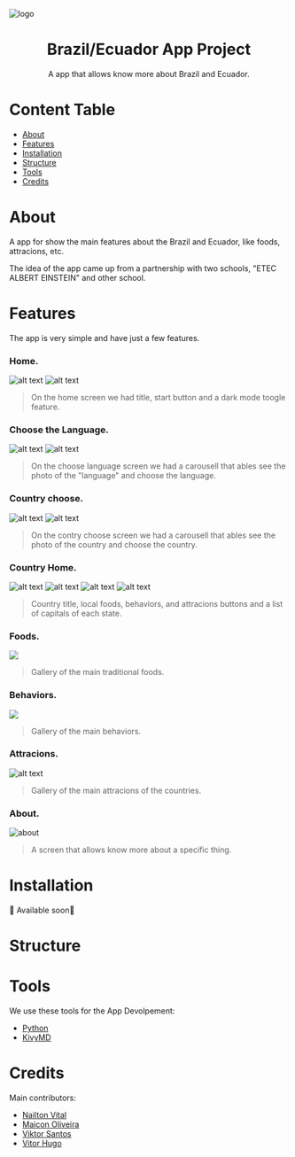 ![logo](https://github.com/nailtonvital/projeto-app-etec/blob/b/screenshots/Logo%20projeto.png)
<h1 align="center">Brazil/Ecuador App Project</h1>
<p align="center">A app that allows know more about Brazil and Ecuador.</p>


Content Table
=================
<!--ts-->
   * [About](#about)
   * [Features](#features)
   * [Installation](#installation)
   * [Structure](#structure)
   * [Tools](#tools)
   * [Credits](#credits)
<!--te-->

# About

A app for show the main features about the Brazil and Ecuador, like foods, attracions, etc.

The idea of the app came up from a partnership with two schools, "ETEC ALBERT EINSTEIN" and other school.

# Features

The app is very simple and have just a few features.

### Home.

![alt text](https://github.com/nailtonvital/projeto-app-etec/blob/b/screenshots/home-dark.png)
![alt text](https://github.com/nailtonvital/projeto-app-etec/blob/b/screenshots/home-light.png)

> On the home screen we had title, start button and a dark mode toogle feature.

### Choose the Language.

![alt text](https://github.com/nailtonvital/projeto-app-etec/blob/b/screenshots/idioma.png)
![alt text](https://github.com/nailtonvital/projeto-app-etec/blob/b/screenshots/idioma-es.png)

> On the choose language screen we had a carousell that ables see the photo of the "language" and choose the language.

### Country choose.

![alt text](https://github.com/nailtonvital/projeto-app-etec/blob/b/screenshots/pais.png)
![alt text](https://github.com/nailtonvital/projeto-app-etec/blob/b/screenshots/pais-es.png)

> On the contry choose screen we had a carousell that ables see the photo of the country and choose the country.

### Country Home.

![alt text](https://github.com/nailtonvital/projeto-app-etec/blob/b/screenshots/brazil.png)
![alt text](https://github.com/nailtonvital/projeto-app-etec/blob/b/screenshots/brazil-dark.png)
![alt text](https://github.com/nailtonvital/projeto-app-etec/blob/b/screenshots/ecuador-light-es.png)
![alt text](https://github.com/nailtonvital/projeto-app-etec/blob/b/screenshots/ecuador-dark.png)

> Country title, local foods, behaviors, and attracions buttons and a list of capitals of each state.

### Foods.

![](https://github.com/nailtonvital/projeto-app-etec/blob/b/screenshots/pt-br-food-gallery.png)

> Gallery of the main traditional foods.
 
### Behaviors.

![](https://github.com/nailtonvital/projeto-app-etec/blob/b/mockup/behaviors.jpg)

> Gallery of the main behaviors.
> 
### Attracions.

![alt text](https://github.com/nailtonvital/projeto-app-etec/blob/b/screenshots/pt-br-tourism-gallery.png)

> Gallery of the main attracions of the countries.

### About.

![about](https://github.com/nailtonvital/projeto-app-etec/blob/b/mockup/about.jpg)

> A screen that allows know more about a specific thing.

# Installation
🚧 Available soon🚧

# Structure


# Tools

We use these tools for the App Devolpement:

- [Python](https://www.python.org/)
- [KivyMD](https://github.com/kivymd/KivyMD)

# Credits

Main contributors:

- [Nailton Vital](https://github.com/nailtonvital)
- [Maicon Oliveira](https://github.com/maicxn)
- [Viktor Santos](https://github.com/KiktorTech)
- [Vitor Hugo](https://github.com/Vitorugoogle)
